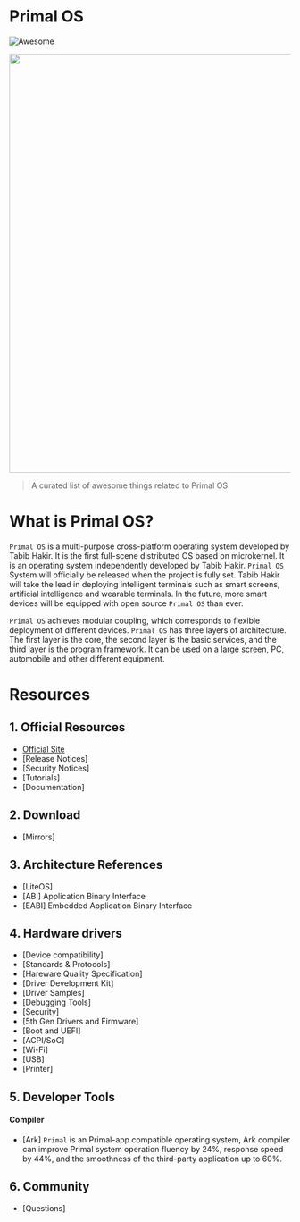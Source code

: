 # Primal OS
![Awesome](https://cdn.rawgit.com/sindresorhus/awesome/d7305f38d29fed78fa85652e3a63e154dd8e8829/media/badge.svg) 

<p align="center">
    <img src="https://media.discordapp.net/attachments/822842021861261352/977780150538219520/20220522_091823_0000.png" width="750px">
</p>



> A curated list of awesome things related to Primal OS


# What is Primal OS?
`Primal OS` is a multi-purpose cross-platform operating system developed by Tabib Hakir. It is the first full-scene distributed OS based on microkernel. It is an operating system independently developed by Tabib Hakir. `Primal OS` System will officially be released when the project is fully set. Tabib Hakir will take the lead in deploying intelligent terminals such as smart screens, artificial intelligence and wearable terminals. In the future, more smart devices will be equipped with open source `Primal OS` than ever.

`Primal OS` achieves modular coupling, which corresponds to flexible deployment of different devices. `Primal OS` has three layers of architecture. The first layer is the core, the second layer is the basic services, and the third layer is the program framework. It can be used on a large screen, PC, automobile and other different equipment.

# Resources


## 1. Official Resources

- [Official Site](https://TabibHakir.repl.co/)
- [Release Notices]
- [Security Notices]
- [Tutorials]
- [Documentation]

## 2. Download
- [Mirrors]

## 3. Architecture References
- [LiteOS]
- [ABI] Application Binary Interface
- [EABI] Embedded Application Binary Interface

## 4. Hardware drivers
- [Device compatibility]
- [Standards & Protocols] 
- [Hareware Quality Specification]
- [Driver Development Kit]
- [Driver Samples]
- [Debugging Tools]
- [Security]
- [5th Gen Drivers and Firmware]
- [Boot and UEFI]
- [ACPI/SoC]
- [Wi-Fi]
- [USB]
- [Printer]


## 5. Developer Tools
#### Compiler
- [Ark] `Primal`  is an Primal-app compatible operating system, Ark compiler can improve Primal system operation fluency by 24%, response speed by 44%, and the smoothness of the third-party application up to 60%.


## 6. Community
- [Questions]

